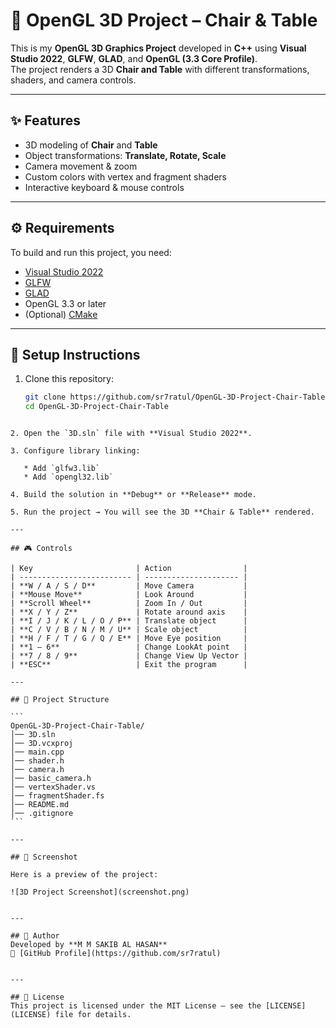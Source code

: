 
# 🎨 OpenGL 3D Project – Chair & Table

This is my **OpenGL 3D Graphics Project** developed in **C++** using **Visual Studio 2022**, **GLFW**, **GLAD**, and **OpenGL (3.3 Core Profile)**.  
The project renders a 3D **Chair and Table** with different transformations, shaders, and camera controls.

---

## ✨ Features
- 3D modeling of **Chair** and **Table**
- Object transformations: **Translate, Rotate, Scale**
- Camera movement & zoom
- Custom colors with vertex and fragment shaders
- Interactive keyboard & mouse controls

---

## ⚙️ Requirements
To build and run this project, you need:
- [Visual Studio 2022](https://visualstudio.microsoft.com/)
- [GLFW](https://www.glfw.org/download.html)
- [GLAD](https://glad.dav1d.de/)
- OpenGL 3.3 or later
- (Optional) [CMake](https://cmake.org/download/)

---

## 🚀 Setup Instructions

1. Clone this repository:
   ```bash
   git clone https://github.com/sr7ratul/OpenGL-3D-Project-Chair-Table.git
   cd OpenGL-3D-Project-Chair-Table
````

2. Open the `3D.sln` file with **Visual Studio 2022**.

3. Configure library linking:

   * Add `glfw3.lib`
   * Add `opengl32.lib`

4. Build the solution in **Debug** or **Release** mode.

5. Run the project → You will see the 3D **Chair & Table** rendered.

---

## 🎮 Controls

| Key                       | Action                |
| ------------------------- | --------------------- |
| **W / A / S / D**         | Move Camera           |
| **Mouse Move**            | Look Around           |
| **Scroll Wheel**          | Zoom In / Out         |
| **X / Y / Z**             | Rotate around axis    |
| **I / J / K / L / O / P** | Translate object      |
| **C / V / B / N / M / U** | Scale object          |
| **H / F / T / G / Q / E** | Move Eye position     |
| **1 – 6**                 | Change LookAt point   |
| **7 / 8 / 9**             | Change View Up Vector |
| **ESC**                   | Exit the program      |

---

## 📂 Project Structure

```
OpenGL-3D-Project-Chair-Table/
│── 3D.sln
│── 3D.vcxproj
│── main.cpp
│── shader.h
│── camera.h
│── basic_camera.h
│── vertexShader.vs
│── fragmentShader.fs
│── README.md
│── .gitignore
```

---

## 📸 Screenshot

Here is a preview of the project:

![3D Project Screenshot](screenshot.png)


---

## 👤 Author
Developed by **M M SAKIB AL HASAN**  
🔗 [GitHub Profile](https://github.com/sr7ratul)  


---

## 📜 License
This project is licensed under the MIT License – see the [LICENSE](LICENSE) file for details.
